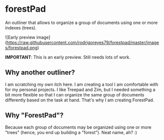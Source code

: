 forestPad
=========

An outliner that allows to organize a group of documents using one or more indexes (trees).

![Early preview image]
(https://raw.githubusercontent.com/rodrigoreyes79/forestpad/master/images/forestpad.png)

**IMPORTANT**: This is an early preview. Still needs lots of work.

## Why another outliner?

I am scratching my own itch here. I am creating a tool I am comfortable with for my personal projects. I like Treepad and Zim, but I needed something a bit more flexible so that I can organize the same group of documents differently based on the task at hand. That's why I am creating ForestPad.

## Why "ForestPad"?

Because each group of documents may be organized using one or more "trees" (hence, you end up building a "forest"). Neat name, ah? :)
